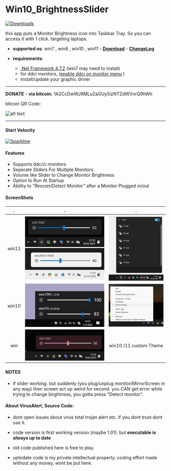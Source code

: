 

# Win10_BrightnessSlider

[![Downloads](https://img.shields.io/github/downloads/blackholeearth/Win10_BrightnessSlider/total.svg)](https://github.com/blackholeearth/Win10_BrightnessSlider/releases/latest)

this app puts a Monitor Brightness icon into Taskbar Tray. So you can access it with 1 click.
targeting laptops. 

* **supported os**:  win7 , win8 , win10 , win11  - [**Download**](https://github.com/blackholeearth/Win10_BrightnessSlider/releases)  -  [**ChangeLog**](https://github.com/blackholeearth/Win10_BrightnessSlider/releases)  
 
* **requirements**: 
  * [.Net Framework 4.7.2](https://dotnet.microsoft.com/en-us/download/dotnet-framework/thank-you/net472-offline-installer) (win7 may need to install)
  * for ddci monitors, ([enable ddci on monitor menu](enable%20ddc-ci.jpg?raw=true)
)
  * install/update your graphic driver 



-------------------
**DONATE** -  **via bitcoin:** 1A2CcDwWJ9MLuZaGUy5izNTZdWVnrQ9hWh

   bitcoin QR Code: 

   ![alt text](send_bitcoinQR.png?raw=true)

--------------------

#### Start Velocity
 [![Sparkline](https://stars.medv.io/blackholeearth/Win10_BrightnessSlider.svg)](https://stars.medv.io/blackholeearth/Win10_BrightnessSlider)


#### Features

* Supports ddc/ci monitors 
* Seperate Sliders For Multiple Monitors
* Volume like Slider to Change Monitor Brightness
* Option to Run At Startup
* Ability to *"Rescan/Detect Monitor"* after a Monitor Plugged in/out

#### ScreenShots

|**.**|**.**|**.**| 
|:---:|:---:|:---:| 
| win11 | ![alt text](ss/ss2_win11.png?raw=true)   ![alt text](ss/ss2_win11_li.png?raw=true)  |   ![alt text](ss/ss-wifi.jpg?raw=true)  |
| win10 | ![alt text](ss/ss1b.png?raw=true)| ![alt text](/ss/ss2.jpg?raw=true) |   
| win  |  <img width="450" src="ss/ss2_win11_customTheme.png?raw=true" > |   win10 /11 custom Theme   |


#### NOTES   
* if slider working. but suddenly (you plug/unplug monitor/MirrorScreen in any way) then screen act up weird for second.
 you CAN get error while trying to change birghtness, you gotta press "Detect monitor".  

#### **About VirusAlert, Source Code**: 
   * dont open issues about virus total trojan alert etc. if you dont trust dont use it.   

   * code version is  first working version (maybe 1.01). but **executable is always up to date**
   * old code published here is free to play.
   * uptodate code is my private intellectual property. coding effort made without any money, wont be put here.





